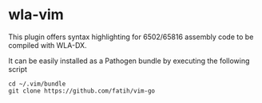 # wla-vim

This plugin offers syntax highlighting for 6502/65816 assembly code to be compiled with WLA-DX.

It can be easily installed as a Pathogen bundle by executing the following script
```
cd ~/.vim/bundle
git clone https://github.com/fatih/vim-go
```
